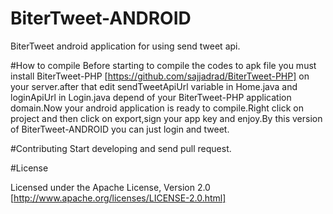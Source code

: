 BiterTweet-ANDROID
==================

BiterTweet android application for using send tweet api.

#How to compile
Before starting to compile the codes to apk file you must install BiterTweet-PHP [https://github.com/sajjadrad/BiterTweet-PHP] on your server.after that edit sendTweetApiUrl variable in Home.java and loginApiUrl in Login.java depend of your BiterTweet-PHP application domain.Now your android application is ready to compile.Right click on project and then click on export,sign your app key and enjoy.By this version of BiterTweet-ANDROID you can just login and tweet.

#Contributing
Start developing and send pull request.


#License

Licensed under the Apache License, Version 2.0 [http://www.apache.org/licenses/LICENSE-2.0.html]
